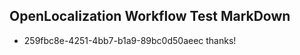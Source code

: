 ## OpenLocalization Workflow Test MarkDown
* 259fbc8e-4251-4bb7-b1a9-89bc0d50aeec thanks!

<!--HONumber=Jul16_HO3-->


